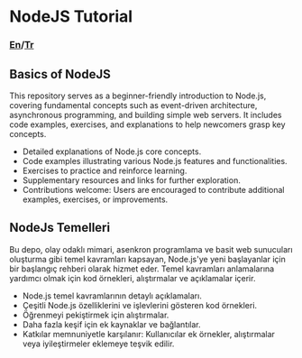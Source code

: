 # NodeJS Tutorial
### [En](#basics-of-nodejs)/[Tr](#nodejs-temelleri)
## Basics of NodeJS
 This repository serves as a beginner-friendly introduction to Node.js, covering fundamental concepts such as event-driven architecture, asynchronous programming, and building simple web servers. It includes code examples, exercises, and explanations to help newcomers grasp key concepts.

- Detailed explanations of Node.js core concepts. <br>
- Code examples illustrating various Node.js features and functionalities. <br>
- Exercises to practice and reinforce learning. <br>
- Supplementary resources and links for further exploration. <br>
- Contributions welcome: Users are encouraged to contribute additional examples, exercises, or improvements. <br>
## NodeJs Temelleri

Bu depo, olay odaklı mimari, asenkron programlama ve basit web sunucuları oluşturma gibi temel kavramları kapsayan, Node.js'ye yeni başlayanlar için bir başlangıç rehberi olarak hizmet eder. Temel kavramları anlamalarına yardımcı olmak için kod örnekleri, alıştırmalar ve açıklamalar içerir.

- Node.js temel kavramlarının detaylı açıklamaları.
- Çeşitli Node.js özelliklerini ve işlevlerini gösteren kod örnekleri.
- Öğrenmeyi pekiştirmek için alıştırmalar.
- Daha fazla keşif için ek kaynaklar ve bağlantılar.
- Katkılar memnuniyetle karşılanır: Kullanıcılar ek örnekler, alıştırmalar veya iyileştirmeler eklemeye teşvik edilir.
